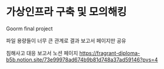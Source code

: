# 가상인프라 구축 및 모의해킹
Goorm final project

파일 용량들이 너무 큰 관계로 결과 보고서 페이지만 공유

침해사고 대응 보고서 노션 페이지
https://fragrant-diploma-b5b.notion.site/73e99978ad674b9b81d748a37ad59146?pvs=4

